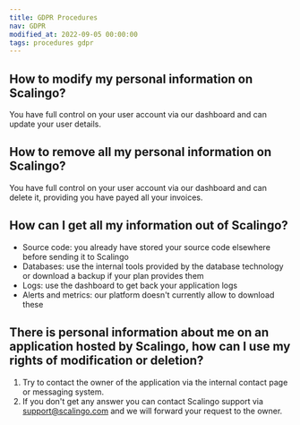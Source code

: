 ```yaml
---
title: GDPR Procedures
nav: GDPR
modified_at: 2022-09-05 00:00:00
tags: procedures gdpr
---
```

## How to modify my personal information on Scalingo?

You have full control on your user account via our dashboard and can update your user details.

## How to remove all my personal information on Scalingo?

You have full control on your user account via our dashboard and can delete it, providing you have payed all your invoices.

## How can I get all my information out of Scalingo?

- Source code: you already have stored your source code elsewhere before sending it to Scalingo
- Databases: use the internal tools provided by the database technology or download a backup if your plan provides them
- Logs: use the dashboard to get back your application logs
- Alerts and metrics: our platform doesn't currently allow to download these

## There is personal information about me on an application hosted by Scalingo, how can I use my rights of modification or deletion?

1. Try to contact the owner of the application via the internal contact page or messaging system.
2. If you don't get any answer you can contact Scalingo support via support@scalingo.com and we will forward your request to the owner.